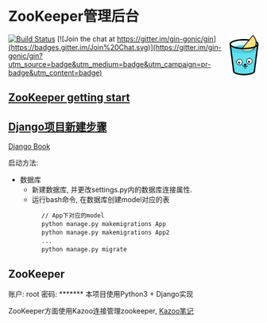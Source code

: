 # ZooKeeper管理后台

<img align="right" width="59px" src="https://raw.githubusercontent.com/gin-gonic/logo/master/color.png">

[![Build Status](https://travis-ci.org/gin-gonic/gin.svg)](https://travis-ci.org/gin-gonic/gin)
[![Join the chat at https://gitter.im/gin-gonic/gin](https://badges.gitter.im/Join%20Chat.svg)](https://gitter.im/gin-gonic/gin?utm_source=badge&utm_medium=badge&utm_campaign=pr-badge&utm_content=badge)

## [ZooKeeper getting start](doc/ZooKeeperNote.md)


## [Django项目新建步骤](doc/web%20base.md)

[Django Book](http://djangobook.py3k.cn/2.0/)

启动方法: 
- 数据库
    - 新建数据库, 并更改settings.py内的数据库连接属性.
    - 运行bash命令, 在数据库创建model对应的表
    ```bash
          // App下对应的model
          python manage.py makemigrations App
          python manage.py makemigrations App2
          ...
          python manage.py migrate
    ```

## ZooKeeper

账户: root
密码: *******
本项目使用Python3 + Django实现

ZooKeeper方面使用Kazoo连接管理zookeeper, [Kazoo笔记](doc/Kazoo.md)

